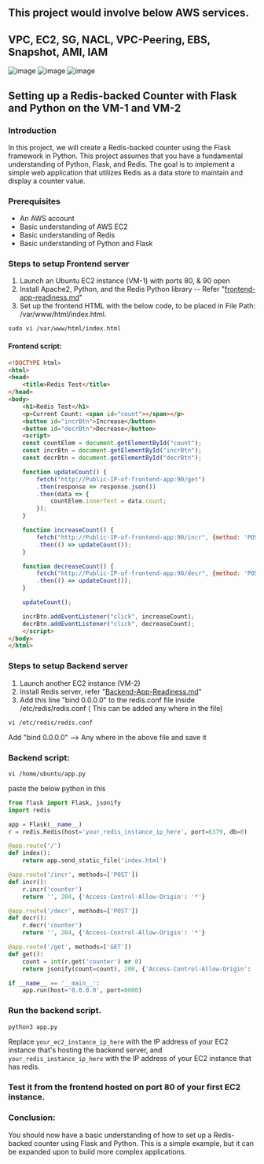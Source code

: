 ## This project would involve below AWS services.
## VPC, EC2, SG, NACL, VPC-Peering, EBS, Snapshot, AMI, IAM

![image](https://github.com/Vishwanathms/aws-saa-c03-scenarios/assets/19227977/da7301d4-12c1-43b3-9072-a4f8128f3c4b)
![image](https://github.com/Vishwanathms/aws-saa-c03-scenarios/assets/19227977/95f40b24-5968-492e-b68d-6e86a6485bc6)
![image](https://github.com/Vishwanathms/aws-saa-c03-scenarios/assets/19227977/21a1065c-eda9-4094-a640-6c610b426e10)



## Setting up a Redis-backed Counter with Flask and Python on the VM-1 and VM-2

### Introduction

In this project, we will create a Redis-backed counter using the Flask framework in Python. This project assumes that you have a fundamental understanding of Python, Flask, and Redis. The goal is to implement a simple web application that utilizes Redis as a data store to maintain and display a counter value.

### Prerequisites

- An AWS account
- Basic understanding of AWS EC2
- Basic understanding of Redis
- Basic understanding of Python and Flask

### Steps to setup Frontend server

1. Launch an Ubuntu EC2 instance (VM-1)  with ports 80, & 90 open
2. Install Apache2, Python, and the Redis Python library -- Refer "[frontend-app-readiness.md](https://github.com/ankitkumaran3/3-tier/blob/main/frontend-app-readiness.md)"
3. Set up the frontend HTML with the below code, to be placed in File Path: /var/www/html/index.html.
```
sudo vi /var/www/html/index.html
```

#### Frontend script:

```html
<!DOCTYPE html>
<html>
<head>
    <title>Redis Test</title>
</head>
<body>
    <h1>Redis Test</h1>
    <p>Current Count: <span id="count"></span></p>
    <button id="incrBtn">Increase</button>
    <button id="decrBtn">Decrease</button>
    <script>
    const countElem = document.getElementById("count");
    const incrBtn = document.getElementById("incrBtn");
    const decrBtn = document.getElementById("decrBtn");

    function updateCount() {
        fetch("http://Public-IP-of-frontend-app:90/get")
        .then(response => response.json())
        .then(data => {
            countElem.innerText = data.count;
        });
    }

    function increaseCount() {
        fetch("http://Public-IP-of-frontend-app:90/incr", {method: 'POST'})
        .then(() => updateCount());
    }

    function decreaseCount() {
        fetch("http://Public-IP-of-frontend-app:90/decr", {method: 'POST'})
        .then(() => updateCount());
    }

    updateCount();

    incrBtn.addEventListener("click", increaseCount);
    decrBtn.addEventListener("click", decreaseCount);
    </script>
</body>
</html>
```

### Steps to setup Backend server

1. Launch another EC2 instance (VM-2)
2. Install Redis server, refer "[Backend-App-Readiness.md](https://github.com/ankitkumaran3/3-tier/blob/main/Backend-App-Readiness.md)"
3. Add this line "bind 0.0.0.0" to the redis.conf file inside /etc/redis/redis.conf ( This can be added any where in the file)

```
vi /etc/redis/redis.conf
```
Add "bind 0.0.0.0" --> Any where in the above file and save it

### Backend script:

```
vi /home/ubuntu/app.py
```
paste the below python in this

```python
from flask import Flask, jsonify
import redis

app = Flask(__name__)
r = redis.Redis(host='your_redis_instance_ip_here', port=6379, db=0)

@app.route('/')
def index():
    return app.send_static_file('index.html')

@app.route('/incr', methods=['POST'])
def incr():
    r.incr('counter')
    return '', 204, {'Access-Control-Allow-Origin': '*'}

@app.route('/decr', methods=['POST'])
def decr():
    r.decr('counter')
    return '', 204, {'Access-Control-Allow-Origin': '*'}

@app.route('/get', methods=['GET'])
def get():
    count = int(r.get('counter') or 0)
    return jsonify(count=count), 200, {'Access-Control-Allow-Origin': '*'}

if __name__ == '__main__':
    app.run(host='0.0.0.0', port=8080)
```

### Run the backend script.
```
python3 app.py
```

Replace `your_ec2_instance_ip_here` with the IP address of your EC2 instance that's hosting the backend server, and `your_redis_instance_ip_here` with the IP address of your EC2 instance that has redis.

### Test it from the frontend hosted on port 80 of your first EC2 instance.


### Conclusion:
You should now have a basic understanding of how to set up a Redis-backed counter using Flask and Python. This is a simple example, but it can be expanded upon to build more complex applications.
